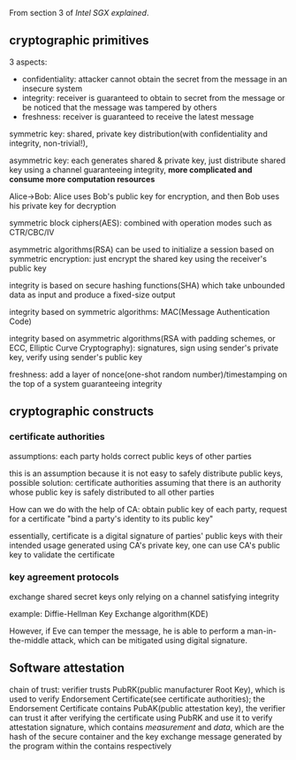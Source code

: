 From section 3 of *Intel SGX explained*.

## cryptographic primitives

3 aspects:

* confidentiality: attacker cannot obtain the secret from the message in an insecure system
* integrity: receiver is guaranteed to obtain to secret from the message or be noticed that the message was tampered by others
* freshness: receiver is guaranteed to receive the latest message

symmetric key: shared, private key distribution(with confidentiality and integrity, non-trivial!),

asymmetric key: each generates shared & private key, just distribute shared key using a channel guaranteeing integrity, **more complicated and consume more computation resources**

Alice->Bob: Alice uses Bob's public key for encryption, and then Bob uses his private key for decryption

symmetric block ciphers(AES): combined with operation modes such as CTR/CBC/IV

asymmetric algorithms(RSA) can be used to initialize a session based on symmetric encryption: just encrypt the shared key using the receiver's public key

integrity is based on secure hashing functions(SHA) which take unbounded data as input and produce a fixed-size output

integrity based on symmetric algorithms: MAC(Message Authentication Code)

integrity based on asymmetric algorithms(RSA with padding schemes, or ECC, Elliptic Curve Cryptography): signatures, sign using sender's private key, verify using sender's public key

freshness: add a layer of nonce(one-shot random number)/timestamping on the top of a system guaranteeing integrity

## cryptographic constructs

### certificate authorities

assumptions: each party holds correct public keys of other parties

this is an assumption because it is not easy to safely distribute public keys, possible solution: certificate authorities assuming that there is an authority whose public key is safely distributed to all other parties

How can we do with the help of CA: obtain public key of each party, request for a certificate "bind a party's identity to its public key"

essentially, certificate is a digital signature of parties' public keys with their intended usage generated using CA's private key, one can use CA's public key to validate the certificate

### key agreement protocols

exchange shared secret keys only relying on a channel satisfying integrity

example: Diffie-Hellman Key Exchange algorithm(KDE)

However, if Eve can temper the message, he is able to perform a man-in-the-middle attack, which can be mitigated using digital signature.

## Software attestation

chain of trust: verifier trusts PubRK(public manufacturer Root Key), which is used to verify Endorsement Certificate(see certificate authorities); the Endorsement Certificate contains PubAK(public attestation key), the verifier can trust it after verifying the certificate using PubRK and use it to verify attestation signature, which contains *measurement* and *data*, which are the hash of the secure container and the key exchange message generated by the program within the contains respectively 